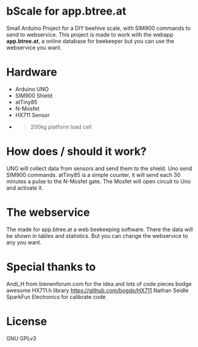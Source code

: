 # bScale for app.btree.at

Small Arduino Project for a DIY beehive scale, with SIM900 commands to send to webservice. This project is made to work with the webapp **app.btree.at**, a online database for beekeeper but you can use the webservice you want.

# Hardware

* Arduino UNO
* SIM900 Shield
* atTiny85
* N-Mosfet
* HX711 Sensor
* > 200kg platform load cell

# How does / should it work?

UNO will collect data from sensors and send them to the shield. Uno send SIM900 commands.
atTiny85 is a simple counter, it will send each 30 minutes a pulse to the N-Mosfet gate. The Mosfet will open circuit to Uno and activate it.

# The webservice

The made for app.btree.at a web beekeeping software. There the data will be shown in tables and statistics. But you can change the webservice to any you want.

# Special thanks to
Andi_H from bienenforum.com for the idea and lots of code pieces
bodge awesome HX711.h library https://github.com/bogde/HX711
Nathan Seidle SparkFun Electronics for calibrate code

# License
GNU GPLv3
